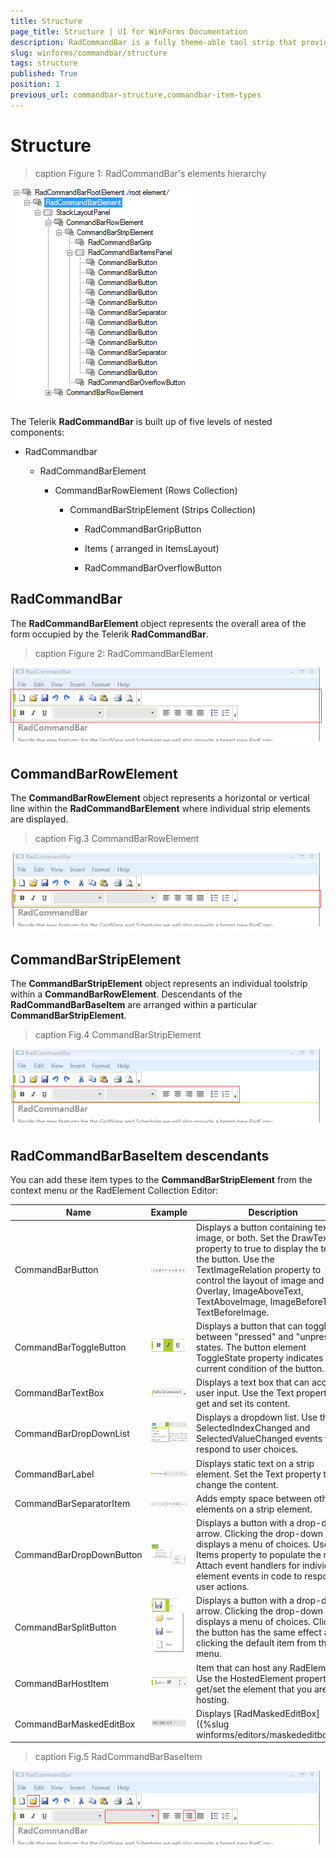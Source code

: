 ```yaml
---
title: Structure
page_title: Structure | UI for WinForms Documentation
description: RadCommandBar is a fully theme-able tool strip that provides unprecedented flexibility
slug: winforms/commandbar/structure
tags: structure
published: True
position: 1
previous_url: commandbar-structure,commandbar-item-types
---
```


# Structure 

>caption Figure 1: RadCommandBar's elements hierarchy

![commandbar-structure 005](images/commandbar-structure005.png)

The Telerik __RadCommandBar__ is built up of five levels of nested components:
      

* RadCommandbar

	* RadCommandBarElement

		* CommandBarRowElement (Rows Collection)

			* CommandBarStripElement (Strips Collection)

				* RadCommandBarGripButton

				* Items ( arranged in ItemsLayout)

				* RadCommandBarOverflowButton

## RadCommandBar

The __RadCommandBarElement__ object represents the overall area of the form occupied by the Telerik __RadCommandBar__.

>caption Figure 2: RadCommandBarElement

![commandbar-structure 001](images/commandbar-structure001.png)

## CommandBarRowElement

The __CommandBarRowElement__ object represents a horizontal or vertical line within the __RadCommandBarElement__ where individual strip elements are displayed.

>caption Fig.3 CommandBarRowElement

![commandbar-structure 002](images/commandbar-structure002.png)

## CommandBarStripElement

The __CommandBarStripElement__ object represents an individual toolstrip within a __CommandBarRowElement__. Descendants of the __RadCommandBarBaseItem__ are arranged within a particular __CommandBarStripElement__.

>caption Fig.4 CommandBarStripElement

![commandbar-structure 003](images/commandbar-structure003.png)

## RadCommandBarBaseItem descendants

You can add these item types to the __CommandBarStripElement__ from the context menu or the RadElement Collection Editor:

| Name | Example | Description |
| ------ | ------ | ------ |
|CommandBarButton|![commandbar-item-types 001](images/commandbar-item-types001.png)|Displays a button containing text, an image, or both. Set the DrawText property to true to display the text of the button. Use the TextImageRelation property to control the layout of image and text: Overlay, ImageAboveText, TextAboveImage, ImageBeforeText, TextBeforeImage.|
|CommandBarToggleButton|![commandbar-item-types 002](images/commandbar-item-types002.png)|Displays a button that can toggle between "pressed" and "unpressed" states. The button element ToggleState property indicates the current condition of the button.|
|CommandBarTextBox|![commandbar-item-types 003](images/commandbar-item-types003.png)|Displays a text box that can accept user input. Use the Text property to get and set its content.|
|CommandBarDropDownList|![commandbar-item-types 004](images/commandbar-item-types004.png)|Displays a dropdown list. Use the SelectedIndexChanged and SelectedValueChanged events to respond to user choices.|
|CommandBarLabel|![commandbar-item-types 005](images/commandbar-item-types005.png)|Displays static text on a strip element. Set the Text property to change the content.|
|CommandBarSeparatorItem|![commandbar-item-types 006](images/commandbar-item-types006.png)|Adds empty space between other elements on a strip element.|
|CommandBarDropDownButton|![commandbar-item-types 007](images/commandbar-item-types007.png)|Displays a button with a drop-down arrow. Clicking the drop-down arrow displays a menu of choices. Use the Items property to populate the menu. Attach event handlers for individual element events in code to respond to user actions.|
|CommandBarSplitButton|![commandbar-item-types 008](images/commandbar-item-types008.png)|Displays a button with a drop-down arrow. Clicking the drop-down arrow displays a menu of choices. Clicking the button has the same effect as clicking the default item from the menu.|
|CommandBarHostItem|![commandbar-item-types 009](images/commandbar-item-types009.png)|Item that can host any RadElement. Use the HostedElement property to get/set the element that you are hosting.|
|CommandBarMaskedEditBox|![commandbar-item-types 010](images/commandbar-item-types010.png)|Displays [RadMaskedEditBox]({%slug winforms/editors/maskededitbox%}).|


>caption Fig.5 RadCommandBarBaseItem 

![commandbar-structure 004](images/commandbar-structure004.png)
